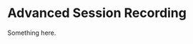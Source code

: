 [title]: # (Advanced Session Recording)
[tags]: # (XXX)
[priority]: # (5636)
# Advanced Session Recording
Something here.
